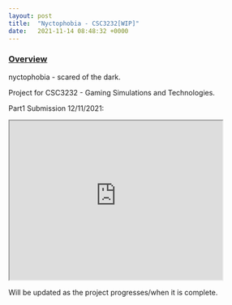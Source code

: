 ```yaml
---
layout: post
title:  "Nyctophobia - CSC3232[WIP]"
date:   2021-11-14 08:48:32 +0000
---
```


### <u>Overview</u>
nyctophobia - scared of the dark. 

Project for CSC3232 - Gaming Simulations and Technologies.

Part1 Submission 12/11/2021:
<iframe width="420" height="315" src="https://www.youtube.com/embed/fkvDdV6xVho">
</iframe>

Will be updated as the project progresses/when it is complete.